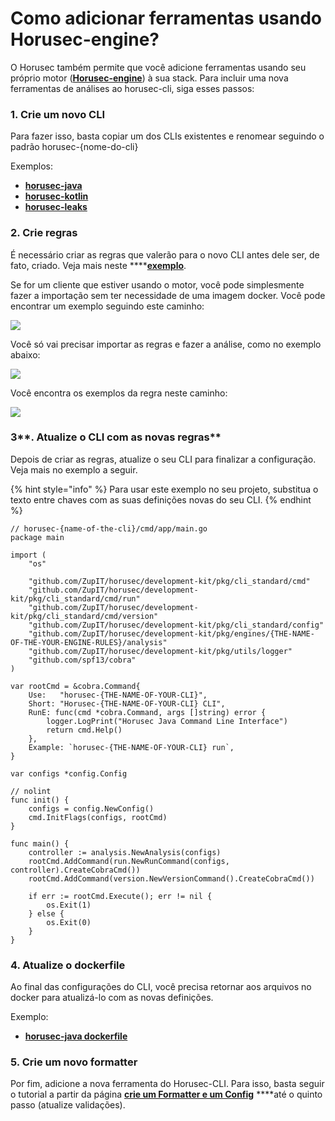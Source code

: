 # Como adicionar ferramentas usando Horusec-engine?

O Horusec também permite que você adicione ferramentas usando seu próprio motor \([**Horusec-engine**](https://github.com/ZupIT/horusec-engine)\) à sua stack. Para incluir uma nova ferramentas de análises ao horusec-cli, siga esses passos:

### **1. Crie um novo CLI** 

Para fazer isso, basta copiar um dos CLIs existentes e renomear seguindo o padrão horusec-{nome-do-cli} 

Exemplos: 

* [**horusec-java**](https://github.com/ZupIT/horusec/blob/master/horusec-java)
* [**horusec-kotlin**](https://github.com/ZupIT/horusec/blob/master/horusec-kotlin)
* [**horusec-leaks**](https://github.com/ZupIT/horusec/blob/master/horusec-leakse)

### **2. Crie regras** 

É necessário criar as regras que valerão para o novo CLI antes dele ser, de fato, criado. Veja mais neste ****[**exemplo**](https://github.com/ZupIT/horusec/tree/master/development-kit/pkg/engines).

Se for um cliente que estiver usando o motor, você pode simplesmente fazer a importação sem ter necessidade de uma imagem docker. Você pode encontrar um exemplo seguindo este caminho:

![](https://lh3.googleusercontent.com/NygPCob59o2k9D2Fk7uG-AmwKXxUOb6nIZzOP8CJ4icfKELWbAnmp5EBc0MgLrLnBP7DYkD5QaFY3Wnmqmq3mmhstVe9wa403dLzasDAKqN8vOmqjklZno7CEqd5a4Hbu-RhQEcC)

Você só vai precisar importar as regras e fazer a análise, como no exemplo abaixo:

![](https://lh6.googleusercontent.com/2tmuCbBwVPQj33RZvVIWRgTnWWPe13fbbl6M9WxeiKqLteAIYjMhTDc9AEbJnxMQFX37VLkkzzLDrva4AVum99_ituhqX-WXAr4NtVrN4PJqaVTH8QmS3kHhOQu2PcYg2gc5EJwB)

Você encontra os exemplos da regra neste caminho:

![](https://lh3.googleusercontent.com/uPCrSnkIhM95mmyHBxvox-fnxfbgpWarNXfZz0r1mhh9mghwJHyS5R_ULFCBf5D273v5kAu26JEE_lB1P4ahoWzlveQxQuiVxcCSI9wWML5ZPWEeuhxIebL8ZUu2seq3Z91BTa6Y)

### 3**. Atualize o CLI com as novas regras** 

Depois de criar as regras, atualize o seu CLI para finalizar a configuração. Veja mais no exemplo a seguir. 

{% hint style="info" %}
Para usar este exemplo no seu projeto, substitua o texto entre chaves com as suas definições novas do seu CLI. 
{% endhint %}

```text
// horusec-{name-of-the-cli}/cmd/app/main.go
package main

import (
	"os"

	"github.com/ZupIT/horusec/development-kit/pkg/cli_standard/cmd"
	"github.com/ZupIT/horusec/development-kit/pkg/cli_standard/cmd/run"
	"github.com/ZupIT/horusec/development-kit/pkg/cli_standard/cmd/version"
	"github.com/ZupIT/horusec/development-kit/pkg/cli_standard/config"
	"github.com/ZupIT/horusec/development-kit/pkg/engines/{THE-NAME-OF-THE-YOUR-ENGINE-RULES}/analysis" 
	"github.com/ZupIT/horusec/development-kit/pkg/utils/logger"
	"github.com/spf13/cobra"
)

var rootCmd = &cobra.Command{
	Use:   "horusec-{THE-NAME-OF-YOUR-CLI}",
	Short: "Horusec-{THE-NAME-OF-YOUR-CLI} CLI",
	RunE: func(cmd *cobra.Command, args []string) error {
		logger.LogPrint("Horusec Java Command Line Interface")
		return cmd.Help()
	},
	Example: `horusec-{THE-NAME-OF-YOUR-CLI} run`,
}

var configs *config.Config

// nolint
func init() {
	configs = config.NewConfig()
	cmd.InitFlags(configs, rootCmd)
}

func main() {
	controller := analysis.NewAnalysis(configs)
	rootCmd.AddCommand(run.NewRunCommand(configs, controller).CreateCobraCmd())
	rootCmd.AddCommand(version.NewVersionCommand().CreateCobraCmd())

	if err := rootCmd.Execute(); err != nil {
		os.Exit(1)
	} else {
		os.Exit(0)
	}
}
```

### **4. Atualize o dockerfile** 

Ao final das configurações do CLI, você precisa retornar aos arquivos no docker para atualizá-lo com as novas definições. 

Exemplo: 

* [**horusec-java dockerfile**](https://github.com/ZupIT/horusec/blob/master/horusec-java/deployments/Dockerfile)

### **5. Crie um novo formatter** 

Por fim, adicione a nova ferramenta do Horusec-CLI. Para isso, basta seguir o tutorial  a partir da página [**crie um Formatter e um Config**](como-adicionar-imagens-existentes-ao-horusec/2.-crie-um-formatter-e-um-config.md) ****até o quinto passo \(atualize validações\).

